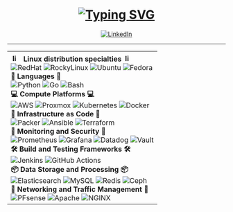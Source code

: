 <div>
    <div id="header" align="center">
        <h1><a href="https://git.io/typing-svg"><img src="https://readme-typing-svg.herokuapp.com?font=Fira+Code&weight=640&size=48&duration=2500&pause=1500&center=true&vCenter=true&random=false&width=700&lines=Nathan+Jacobson;DevOps+Engineer;Linux;Open+Source;Cloud" alt="Typing SVG" /></a></h1>
        <p>
            <a href="https://www.linkedin.com/in/nathansjacobson/"><img src="https://img.shields.io/badge/Nathan%20Jacobson-839496?style=flat&logo=linkedin&labelColor=268bd2" alt="LinkedIn" /></a>
        </p>
    <hr/>
    </div>
    <div id="body" align="center">
        <table style="margin-left:auto;margin-right:auto">
            <tr>
                <td style="vertical-align:top">
                    <strong> <img title="linux" alt="linux" src="https://raw.githubusercontent.com/Thomas-George-T/Thomas-George-T/master/assets/linux-tux.svg" width="17" style="vertical-align:down; margin:4px"/> Linux distribution specialties <img title="linux" alt="linux" src="https://raw.githubusercontent.com/Thomas-George-T/Thomas-George-T/master/assets/linux-tux.svg" width="17" style="vertical-align:down; margin:4px"/> </strong>
                    <br/>
                    <img src="https://img.shields.io/badge/RedHat-000000?style=flat&logo=redhat&logoColor=efefef&color=6c71c4" alt="RedHat" />
                    <img src="https://img.shields.io/badge/RockyLinux-000000?style=flat&logo=rockylinux&logoColor=efefef&color=6c71c4" alt="RockyLinux" />
                    <img src="https://img.shields.io/badge/Ubuntu-000000?style=flat&logo=ubuntu&logoColor=efefef&color=6c71c4" alt="Ubuntu" />
                    <img src="https://img.shields.io/badge/Fedora-000000?style=flat&logo=fedora&logoColor=efefef&color=6c71c4" alt="Fedora" />
                    <br/>
                    <strong>📜 Languages 📜</strong>
                    <br/>
                    <img src="https://img.shields.io/badge/Python-000000?style=flat&logo=python&logoColor=efefef&color=6c71c4" alt="Python" />
                    <img src="https://img.shields.io/badge/Go-000000?style=flat&logo=go&logoColor=efefef&color=6c71c4" alt="Go" />
                    <img src="https://img.shields.io/badge/Bash-000000?style=flat&logo=gnu&logoColor=efefef&color=6c71c4" alt="Bash" />
                    <br/>
                    <strong>💻 Compute Platforms 💻</strong>
                    <br/>
                    <img src="https://img.shields.io/badge/AWS-000000?style=flat&logo=amazon&logoColor=efefef&color=268bd2" alt="AWS" />
                    <img src="https://img.shields.io/badge/Proxmox-000000?style=flat&logo=proxmox&logoColor=efefef&color=268bd2" alt="Proxmox" />
                    <img src="https://img.shields.io/badge/Kubernetes-000000?style=flat&logo=kubernetes&logoColor=efefef&color=268bd2" alt="Kubernetes" />
                    <img src="https://img.shields.io/badge/Docker-000000?style=flat&logo=docker&logoColor=efefef&color=268bd2" alt="Docker" />
                    <br/>
                    <strong>📜 Infrastructure as Code 📜</strong>
                    <br/>
                    <img src="https://img.shields.io/badge/Packer-000000?style=flat&logo=packer&logoColor=efefef&color=2aa198" alt="Packer" />
                    <img src="https://img.shields.io/badge/Ansible-000000?style=flat&logo=ansible&logoColor=efefef&color=2aa198" alt="Ansible" />
                    <img src="https://img.shields.io/badge/Terraform-000000?style=flat&logo=terraform&logoColor=efefef&color=2aa198" alt="Terraform" />
                    <br/>
                    <strong>🔐 Monitoring and Security 🔐</strong>
                    <br/>
                    <img src="https://img.shields.io/badge/Prometheus-000000?style=flat&logo=prometheus&logoColor=efefef&color=859900" alt="Prometheus" />
                    <img src="https://img.shields.io/badge/Grafana-000000?style=flat&logo=grafana&logoColor=efefef&color=859900" alt="Grafana" />
                    <img src="https://img.shields.io/badge/DataDog-000000?style=flat&logo=datadog&logoColor=efefef&color=859900" alt="Datadog" />
                    <img src="https://img.shields.io/badge/Let%27s%20Encrypt-000000?style=flat&logo=letsencrypt&logoColor=efefef&color=859900" alt="Vault" />
                    <br/>
                    <strong>🛠 Build and Testing Frameworks 🛠</strong>
                    <br/>
                    <img src="https://img.shields.io/badge/Jenkins-000000?style=flat&logo=jenkins&logoColor=efefef&color=b58900" alt="Jenkins" />
                    <img src="https://img.shields.io/badge/GitHub%20Actions-000000?style=flat&logo=github&logoColor=efefef&color=b58900" alt="GitHub Actions" />
                    <br/>
                    <strong>📦 Data Storage and Processing 📦</strong>
                    <br/>
                    <img src="https://img.shields.io/badge/Elasticsearch-000000?style=flat&logo=elasticsearch&logoColor=efefef&color=cb4b16" alt="Elasticsearch" />
                    <img src="https://img.shields.io/badge/MySQL-000000?style=flat&logo=mysql&logoColor=efefef&color=cb4b16" alt="MySQL" />
                    <img src="https://img.shields.io/badge/Redis-000000?style=flat&logo=redis&logoColor=efefef&color=cb4b16" alt="Redis" />
                    <img src="https://img.shields.io/badge/Ceph-000000?style=flat&logo=ceph&logoColor=efefef&color=cb4b16" alt="Ceph" />
                    <br/>
                    <strong>🚦 Networking and Traffic Management 🚦</strong>
                    <br/>
                    <img src="https://img.shields.io/badge/PFsense-000000?style=flat&logo=pfsense&logoColor=efefef&color=dc322f" alt="PFsense" />
                    <img src="https://img.shields.io/badge/Apache-000000?style=flat&logo=apache&logoColor=efefef&color=dc322f" alt="Apache" />
                    <img src="https://img.shields.io/badge/NGINX-000000?style=flat&logo=nginx&logoColor=efefef&color=dc322f" alt="NGINX" />
                </td>
</div>
